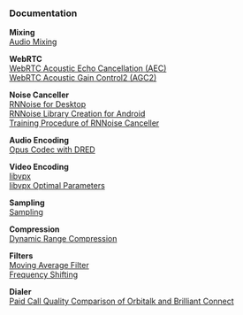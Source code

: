 ### Documentation

**Mixing**<br>
[Audio Mixing](https://github.com/Jak57/documentation/blob/main/AudioMixing.md)

**WebRTC**<br>
[WebRTC Acoustic Echo Cancellation (AEC)](./WebRTC-Acoustic-Echo-Cancellation)<br>
[WebRTC Acoustic Gain Control2 (AGC2)](https://github.com/Jak57/documentation/blob/main/WebrtcAGC2.md)<br>

**Noise Canceller**<br>
[RNNoise for Desktop](https://github.com/Jak57/documentation/blob/main/reve_rnnoise.md)<br>
[RNNoise Library Creation for Android](https://github.com/Jak57/documentation/blob/main/rnnoise_android_library.md)<br>
[Training Procedure of RNNoise Canceller](https://github.com/Jak57/documentation/blob/main/rnnoise_training.md)<br>

**Audio Encoding**<br>
[Opus Codec with DRED](https://github.com/Jak57/documentation/blob/main/opus_dred_library_building_linux.md)<br>

**Video Encoding**<br>
[libvpx](https://github.com/Jak57/documentation/blob/main/libvpx.md)<br>
[libvpx Optimal Parameters](https://github.com/Jak57/documentation/blob/main/libvpx_optimal_parameters.md)<br>

**Sampling**<br>
[Sampling](https://github.com/Jak57/documentation/blob/main/Sampling.md)<br>

**Compression**<br>
[Dynamic Range Compression](https://github.com/Jak57/documentation/blob/main/DynamicRangeCompression.md)<br>

**Filters**<br>
[Moving Average Filter](https://github.com/Jak57/documentation/blob/main/MovingAverageFilter.md)<br>
[Frequency Shifting](https://github.com/Jak57/documentation/blob/main/FrequencyShifting.md)<br>

**Dialer**<br>
[Paid Call Quality Comparison of Orbitalk and Brilliant Connect](https://github.com/Jak57/documentation/blob/main/paid_call_quality_comparison_of_orbitalk_and_brilliant_connect.md)<br>
